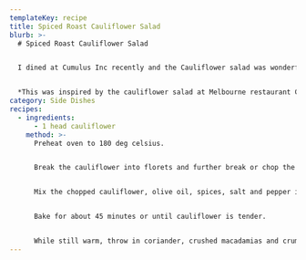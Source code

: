 ```yaml
---
templateKey: recipe
title: Spiced Roast Cauliflower Salad
blurb: >-
  # Spiced Roast Cauliflower Salad


  I dined at Cumulus Inc recently and the Cauliflower salad was wonderful. I went looking for the recipe and came across this (see [Nibbledish](http://www.nibbledish.com/people/Chengaleng/recipes/spiced-roast-cauliflower-salad "Nibbledish")). To quote Nibbledish:


  *This was inspired by the cauliflower salad at Melbourne restaurant Cumulus Inc. and the Jamie Oliver roast cauliflower recipe. I loved the grainy yet tender texture of the chickpea-sized cauliflower bits. The natural sweetness is intensified by roasting.*
category: Side Dishes
recipes:
  - ingredients:
      - 1 head cauliflower
    method: >-
      Preheat oven to 180 deg celsius.


      Break the cauliflower into florets and further break or chop the florets into corn kernel or chickpea sized bits. Chop the stems up as well.


      Mix the chopped cauliflower, olive oil, spices, salt and pepper in baking tray until the cauliflower is evenly coated.


      Bake for about 45 minutes or until cauliflower is tender.


      While still warm, throw in coriander, crushed macadamias and crumbled fetta. Give it all a quick stir to combine and serve warm.
---
```

